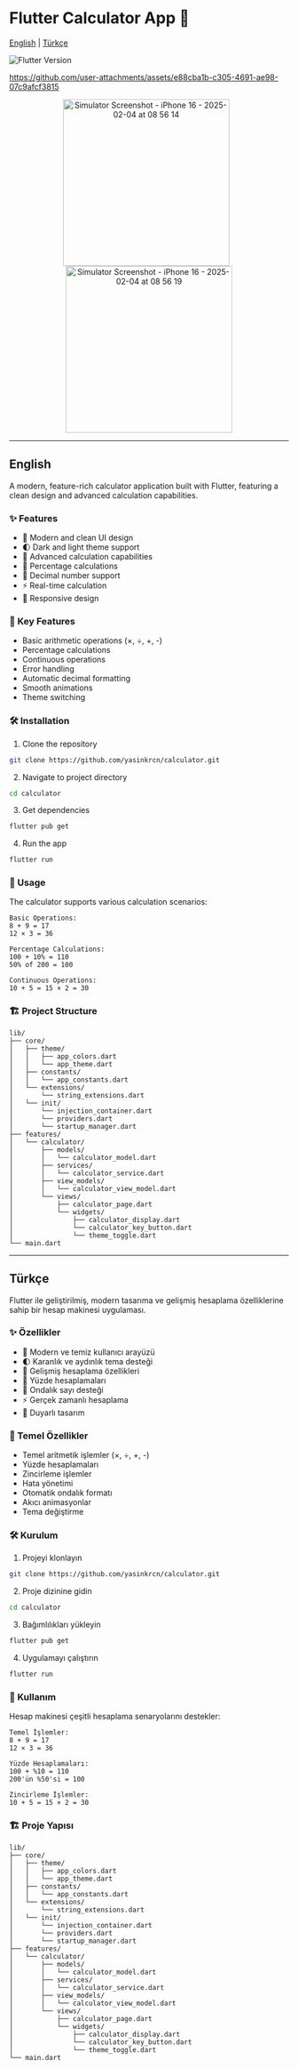 # Flutter Calculator App 🧮

[English](#english) | [Türkçe](#türkçe)

![Flutter Version](https://img.shields.io/badge/Flutter-%3E%3D3.27.2-blue.svg)



https://github.com/user-attachments/assets/e88cba1b-c305-4691-ae98-07c9afcf3815



<div align="center">
  <img src="https://github.com/user-attachments/assets/a9038784-add8-47e8-a0fe-3c02b2d0b374" alt="Simulator Screenshot - iPhone 16 - 2025-02-04 at 08 56 14" width="300" style="margin-right: 10px;">
  <img src="https://github.com/user-attachments/assets/dd8288f6-e132-4653-8b07-137849046b75" alt="Simulator Screenshot - iPhone 16 - 2025-02-04 at 08 56 19" width="300">
</div>


---

## English

A modern, feature-rich calculator application built with Flutter, featuring a clean design and advanced calculation capabilities.

### ✨ Features

- 🎨 Modern and clean UI design
- 🌓 Dark and light theme support
- 🧮 Advanced calculation capabilities
- 💯 Percentage calculations
- 🔢 Decimal number support
- ⚡ Real-time calculation
- 📱 Responsive design

### 🎯 Key Features

- Basic arithmetic operations (×, ÷, +, -)
- Percentage calculations
- Continuous operations
- Error handling
- Automatic decimal formatting
- Smooth animations
- Theme switching

### 🛠️ Installation

1. Clone the repository
```bash
git clone https://github.com/yasinkrcn/calculator.git
```

2. Navigate to project directory
```bash
cd calculator
```

3. Get dependencies
```bash
flutter pub get
```

4. Run the app
```bash
flutter run
```

### 📱 Usage

The calculator supports various calculation scenarios:

```
Basic Operations:
8 + 9 = 17
12 × 3 = 36

Percentage Calculations:
100 + 10% = 110
50% of 200 = 100

Continuous Operations:
10 + 5 = 15 × 2 = 30
```

### 🏗️ Project Structure

```
lib/
├── core/
│   ├── theme/
│   │   ├── app_colors.dart
│   │   └── app_theme.dart
│   ├── constants/
│   │   └── app_constants.dart
│   └── extensions/
│       └── string_extensions.dart
│   └── init/
│       └── injection_container.dart
│       └── providers.dart
│       └── startup_manager.dart
├── features/
│   └── calculator/
│       ├── models/                
│       │   └── calculator_model.dart
│       ├── services/            
│       │   └── calculator_service.dart
│       ├── view_models/          
│       │   └── calculator_view_model.dart
│       └── views/                
│           ├── calculator_page.dart
│           └── widgets/
│               ├── calculator_display.dart
│               └── calculator_key_button.dart
│               └── theme_toggle.dart
└── main.dart
```

---

## Türkçe

Flutter ile geliştirilmiş, modern tasarıma ve gelişmiş hesaplama özelliklerine sahip bir hesap makinesi uygulaması.

### ✨ Özellikler

- 🎨 Modern ve temiz kullanıcı arayüzü
- 🌓 Karanlık ve aydınlık tema desteği
- 🧮 Gelişmiş hesaplama özellikleri
- 💯 Yüzde hesaplamaları
- 🔢 Ondalık sayı desteği
- ⚡ Gerçek zamanlı hesaplama
- 📱 Duyarlı tasarım

### 🎯 Temel Özellikler

- Temel aritmetik işlemler (×, ÷, +, -)
- Yüzde hesaplamaları
- Zincirleme işlemler
- Hata yönetimi
- Otomatik ondalık formatı
- Akıcı animasyonlar
- Tema değiştirme

### 🛠️ Kurulum

1. Projeyi klonlayın
```bash
git clone https://github.com/yasinkrcn/calculator.git
```

2. Proje dizinine gidin
```bash
cd calculator
```

3. Bağımlılıkları yükleyin
```bash
flutter pub get
```

4. Uygulamayı çalıştırın
```bash
flutter run
```

### 📱 Kullanım

Hesap makinesi çeşitli hesaplama senaryolarını destekler:

```
Temel İşlemler:
8 + 9 = 17
12 × 3 = 36

Yüzde Hesaplamaları:
100 + %10 = 110
200'ün %50'si = 100

Zincirleme İşlemler:
10 + 5 = 15 × 2 = 30
```

### 🏗️ Proje Yapısı

```
lib/
├── core/
│   ├── theme/
│   │   ├── app_colors.dart
│   │   └── app_theme.dart
│   ├── constants/
│   │   └── app_constants.dart
│   └── extensions/
│       └── string_extensions.dart
│   └── init/
│       └── injection_container.dart
│       └── providers.dart
│       └── startup_manager.dart
├── features/
│   └── calculator/
│       ├── models/                
│       │   └── calculator_model.dart
│       ├── services/            
│       │   └── calculator_service.dart
│       ├── view_models/          
│       │   └── calculator_view_model.dart
│       └── views/                
│           ├── calculator_page.dart
│           └── widgets/
│               ├── calculator_display.dart
│               └── calculator_key_button.dart
│               └── theme_toggle.dart
└── main.dart
```
